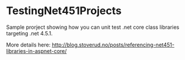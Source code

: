 # TestingNet451Projects

Sample prorject showing how you can unit test .net core class libraries targeting .net 4.5.1.

More details here:
http://blog.stoverud.no/posts/referencing-net451-libraries-in-aspnet-core/
